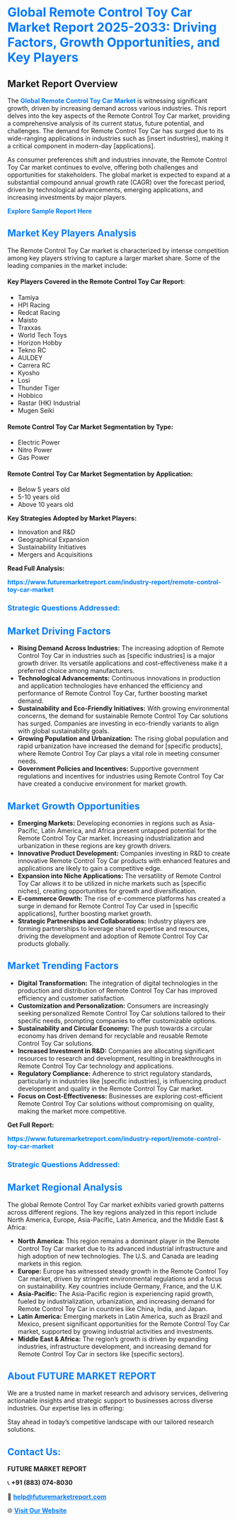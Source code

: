 <h1 style="color: #007BFF;">Global Remote Control Toy Car Market Report 2025-2033: Driving Factors, Growth Opportunities, and Key Players</h1>

<section id="overview">
<h2>Market Report Overview</h2>
<p>The <a href="https://www.futuremarketreport.com/industry-report/remote-control-toy-car-market" style="color: #007BFF; text-decoration: none;"><strong>Global Remote Control Toy Car Market</strong></a> is witnessing significant growth, driven by increasing demand across various industries. This report delves into the key aspects of the Remote Control Toy Car market, providing a comprehensive analysis of its current status, future potential, and challenges. The demand for Remote Control Toy Car has surged due to its wide-ranging applications in industries such as [insert industries], making it a critical component in modern-day [applications].</p>
<p>As consumer preferences shift and industries innovate, the Remote Control Toy Car market continues to evolve, offering both challenges and opportunities for stakeholders. The global market is expected to expand at a substantial compound annual growth rate (CAGR) over the forecast period, driven by technological advancements, emerging applications, and increasing investments by major players.</p>
</section>

<section id="overview">
<p><a href="https://www.futuremarketreport.com/request-sample/reportId=52578" style="color: #007BFF; text-decoration: none;"><strong>Explore Sample Report Here</strong></a></p>
</section>

<section id="key-players">
<h2 style="color: #007BFF;">Market Key Players Analysis</h2>
<p>The Remote Control Toy Car market is characterized by intense competition among key players striving to capture a larger market share. Some of the leading companies in the market include:</p>
<h4>Key Players Covered in the Remote Control Toy Car Report:</h4>
<ul><li>Tamiya</li><li>HPI Racing</li><li>Redcat Racing</li><li>Maisto</li><li>Traxxas</li><li>World Tech Toys</li><li>Horizon Hobby</li><li>Tekno RC</li><li>AULDEY</li><li>Carrera RC</li><li>Kyosho</li><li>Losi</li><li>Thunder Tiger</li><li>Hobbico</li><li>Rastar (HK) Industrial</li><li>Mugen Seiki</li></ul>
<h4>Remote Control Toy Car Market Segmentation by Type:</h4>
<ul><li>Electric Power</li><li>Nitro Power</li><li>Gas Power</li></ul>

<h4>Remote Control Toy Car Market Segmentation by Application:</h4>
<ul><li>Below 5 years old</li><li>5-10 years old</li><li>Above 10 years old</li></ul>
<p><strong>Key Strategies Adopted by Market Players:</strong></p>
<ul>
<li>Innovation and R&D</li>
<li>Geographical Expansion</li>
<li>Sustainability Initiatives</li>
<li>Mergers and Acquisitions</li>
</ul>
</section>

<section>
<p><strong>Read Full Analysis: </strong></p><a href="https://www.futuremarketreport.com/industry-report/remote-control-toy-car-market" style="color: #007BFF; text-decoration: none;"><strong>https://www.futuremarketreport.com/industry-report/remote-control-toy-car-market</strong></a>
<h3 style="color: #007BFF;">Strategic Questions Addressed:</h3>
</section>

<section id="driving-factors">
<h2 style="color: #007BFF;">Market Driving Factors</h2>
<ul>
<li><strong>Rising Demand Across Industries:</strong> The increasing adoption of Remote Control Toy Car in industries such as [specific industries] is a major growth driver. Its versatile applications and cost-effectiveness make it a preferred choice among manufacturers.</li>
<li><strong>Technological Advancements:</strong> Continuous innovations in production and application technologies have enhanced the efficiency and performance of Remote Control Toy Car, further boosting market demand.</li>
<li><strong>Sustainability and Eco-Friendly Initiatives:</strong> With growing environmental concerns, the demand for sustainable Remote Control Toy Car solutions has surged. Companies are investing in eco-friendly variants to align with global sustainability goals.</li>
<li><strong>Growing Population and Urbanization:</strong> The rising global population and rapid urbanization have increased the demand for [specific products], where Remote Control Toy Car plays a vital role in meeting consumer needs.</li>
<li><strong>Government Policies and Incentives:</strong> Supportive government regulations and incentives for industries using Remote Control Toy Car have created a conducive environment for market growth.</li>
</ul>
</section>

<section id="growth-opportunities">
<h2 style="color: #007BFF;">Market Growth Opportunities</h2>
<ul>
<li><strong>Emerging Markets:</strong> Developing economies in regions such as Asia-Pacific, Latin America, and Africa present untapped potential for the Remote Control Toy Car market. Increasing industrialization and urbanization in these regions are key growth drivers.</li>
<li><strong>Innovative Product Development:</strong> Companies investing in R&D to create innovative Remote Control Toy Car products with enhanced features and applications are likely to gain a competitive edge.</li>
<li><strong>Expansion into Niche Applications:</strong> The versatility of Remote Control Toy Car allows it to be utilized in niche markets such as [specific niches], creating opportunities for growth and diversification.</li>
<li><strong>E-commerce Growth:</strong> The rise of e-commerce platforms has created a surge in demand for Remote Control Toy Car used in [specific applications], further boosting market growth.</li>
<li><strong>Strategic Partnerships and Collaborations:</strong> Industry players are forming partnerships to leverage shared expertise and resources, driving the development and adoption of Remote Control Toy Car products globally.</li>
</ul>
</section>

<section id="trending-factors">
<h2 style="color: #007BFF;">Market Trending Factors</h2>
<ul>
<li><strong>Digital Transformation:</strong> The integration of digital technologies in the production and distribution of Remote Control Toy Car has improved efficiency and customer satisfaction.</li>
<li><strong>Customization and Personalization:</strong> Consumers are increasingly seeking personalized Remote Control Toy Car solutions tailored to their specific needs, prompting companies to offer customizable options.</li>
<li><strong>Sustainability and Circular Economy:</strong> The push towards a circular economy has driven demand for recyclable and reusable Remote Control Toy Car solutions.</li>
<li><strong>Increased Investment in R&D:</strong> Companies are allocating significant resources to research and development, resulting in breakthroughs in Remote Control Toy Car technology and applications.</li>
<li><strong>Regulatory Compliance:</strong> Adherence to strict regulatory standards, particularly in industries like [specific industries], is influencing product development and quality in the Remote Control Toy Car market.</li>
<li><strong>Focus on Cost-Effectiveness:</strong> Businesses are exploring cost-efficient Remote Control Toy Car solutions without compromising on quality, making the market more competitive.</li>
</ul>
</section>

<section>
<p><strong>Get Full Report: </strong></p><a href="https://www.futuremarketreport.com/industry-report/remote-control-toy-car-market" style="color: #007BFF; text-decoration: none;"><strong>https://www.futuremarketreport.com/industry-report/remote-control-toy-car-market</strong></a>
<h3 style="color: #007BFF;">Strategic Questions Addressed:</h3>
</section>


<section id="regional-analysis">
<h2 style="color: #007BFF;">Market Regional Analysis</h2>
<p>The global Remote Control Toy Car market exhibits varied growth patterns across different regions. The key regions analyzed in this report include North America, Europe, Asia-Pacific, Latin America, and the Middle East & Africa:</p>
<ul>
<li><strong>North America:</strong> This region remains a dominant player in the Remote Control Toy Car market due to its advanced industrial infrastructure and high adoption of new technologies. The U.S. and Canada are leading markets in this region.</li>
<li><strong>Europe:</strong> Europe has witnessed steady growth in the Remote Control Toy Car market, driven by stringent environmental regulations and a focus on sustainability. Key countries include Germany, France, and the U.K.</li>
<li><strong>Asia-Pacific:</strong> The Asia-Pacific region is experiencing rapid growth, fueled by industrialization, urbanization, and increasing demand for Remote Control Toy Car in countries like China, India, and Japan.</li>
<li><strong>Latin America:</strong> Emerging markets in Latin America, such as Brazil and Mexico, present significant opportunities for the Remote Control Toy Car market, supported by growing industrial activities and investments.</li>
<li><strong>Middle East & Africa:</strong> The region’s growth is driven by expanding industries, infrastructure development, and increasing demand for Remote Control Toy Car in sectors like [specific sectors].</li>
</ul>
</section>

<footer>
<h2 style="color: #007BFF;">About FUTURE MARKET REPORT</h2>
<p>We are a trusted name in market research and advisory services, delivering actionable insights and strategic support to businesses across diverse industries. Our expertise lies in offering:</p>

<p>Stay ahead in today’s competitive landscape with our tailored research solutions.</p>

<h2 style="color: #007BFF;">Contact Us:</h2>
<p><strong>FUTURE MARKET REPORT</strong></p>
<p>📞 <strong>+91 (883) 074-8030</strong></p>
<p>📧 <strong><a href="mailto:help@futuremarketreport.com" style="color: #007BFF;">help@futuremarketreport.com</a></strong></p>
<p>🌐 <strong><a href="https://www.futuremarketreport.com/" style="color: #007BFF;">Visit Our Website</a></strong></p>
</footer>